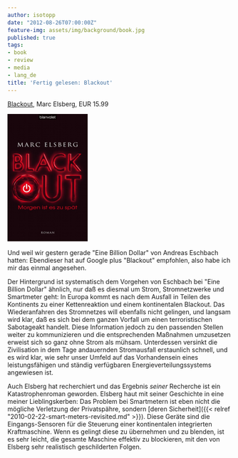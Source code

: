 ```yaml
---
author: isotopp
date: "2012-08-26T07:00:00Z"
feature-img: assets/img/background/book.jpg
published: true
tags:
- book
- review
- media
- lang_de
title: 'Fertig gelesen: Blackout'
---
```

[Blackout](http://www.amazon.de/BLACKOUT-Morgen-sp%C3%A4t-Roman-ebook/dp/B007FOKFEU),
Marc Elsberg, EUR 15.99

![Elsberg: Blackout](/uploads/blackout.png)

Und weil wir gestern gerade "Eine Billion Dollar" von Andreas Eschbach
hatten: Ebendieser hat auf Google plus "Blackout" empfohlen, also habe ich
mir das einmal angesehen.

Der Hintergrund ist systematisch dem Vorgehen von Eschbach bei "Eine Billion
Dollar" ähnlich, nur daß es diesmal um Strom, Stromnetzwerke und Smartmeter
geht: In Europa kommt es nach dem Ausfall in Teilen des Kontinents zu einer
Kettenreaktion und einem kontinentalen Blackout.  Das Wiederanfahren des
Stromnetzes will ebenfalls nicht gelingen, und langsam wird klar, daß es
sich bei dem ganzen Vorfall um einen terroristischen Sabotageakt handelt. 
Diese Information jedoch zu den passenden Stellen weiter zu kommunizieren
und die entsprechenden Maßnahmen umzusetzen erweist sich so ganz ohne Strom
als mühsam.  Unterdessen versinkt die Zivilisation in dem Tage andauernden
Stromausfall erstaunlich schnell, und es wird klar, wie sehr unser Umfeld
auf das Vorhandensein eines leistungsfähigen und ständig verfügbaren
Energieverteilungssystems angewiesen ist.

Auch Elsberg hat recherchiert und das Ergebnis _seiner_ Recherche ist ein
Katastrophenroman geworden.  Elsberg haut mit seiner Geschichte in eine
meiner Lieblingskerben: Das Problem bei Smartmetern ist eben nicht die
mögliche Verletzung der Privatspähre, sondern 
[deren Sicherheit]({{< relref "2010-02-22-smart-meters-revisited.md" >}}).
Diese Geräte sind die Eingangs-Sensoren für die Steuerung einer
kontinentalen integrierten Kraftmaschine.  Wenn es gelingt diese zu
übernehmen und zu blenden, ist es sehr leicht, die gesamte Maschine effektiv
zu blockieren, mit den von Elsberg sehr realistisch geschilderten Folgen.
